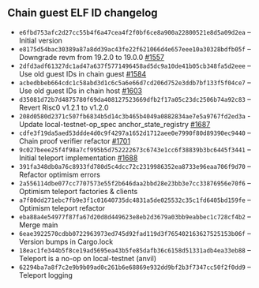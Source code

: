 ## Chain guest ELF ID changelog
  * `e6fbd753afc2d27cc55b4f6a47cea4f2f0bf6ce8a900a22800521e8d5a09d2ea` – Initial version
  * `e8175d54bac30389a87a8dd39ac43fe22f621066d4e657eee10a30328bdfb05f` – Downgrade revm from 19.2.0 to 19.0.0 [#1557](https://github.com/vlayer-xyz/vlayer/pull/1557)
  * `2dfd3adf61327dc1ad47a637f5771496458ad5dc9a10de41b05cb348fa5d2eee` – Use old guest IDs in chain guest [#1584](https://github.com/vlayer-xyz/vlayer/pull/1584)
  * `acbedbbeb664cdc1c58abd3d1c6c5a6e66d7cd206d752e3ddb7bf133f5f04ce7` – Use old guest IDs in chain host [#1603](https://github.com/vlayer-xyz/vlayer/pull/1603)
  * `d35081d72b7d4875780f69da408127523669dfb2f17a05c23dc2506b74a92c83` – Revert Risc0 v1.2.1 to v1.2.0
  * `208d0580d2371c507fb6834b5d14c3b465b4049a0882834ae7e5a9767fd2ed3a` - Update local-testnet-op_spec anchor_state_registry [#1687](https://github.com/vlayer-xyz/vlayer/pull/1687)
  * `cdfe3f19da5aed53ddde4d0c9f4297a1652d1712aee0e7990f80d89390ec9440` – Chain proof verifier refactor [#1701](https://github.com/vlayer-xyz/vlayer/pull/1701)
  * `9c027beee25f4f98a7cf995b5d752222673c6743e1cc6f38839b3bc6445f3441` – Initial teleport implementation [#1688](https://github.com/vlayer-xyz/vlayer/pull/1688)
  * `391fa348db0a76c8933fd780d5c4dcc72c2319986352ea8733e96eaa706f9d70` – Refactor optimism errors
  * `2a556114dbe077cc7707573e55f2b646daa2bbd28e23bb3e7cc33876956e70f6` – Optimism teleport factories & clients
  * `a7f80dd271ebc7fb9e3f1c01640735dc4831a5de025532c35c1fd6405bd159fe` – Optimism teleport refactor
  * `eba88a4e54977f87fa67d20d8d449623e8eb2d3679a03bb9eabbec1c728cf4b2` – Merge main
  * `6eae3922570cdbb0722963973ed745d92fad119d3f765402163627525153b06f` – Version bumps in Cargo.lock
  * `18eac1fe344b5f8ce19ad5695ea43b5fe85dafb36c6158d51331adb4ea33eb88` – Teleport is a no-op on local-testnet (anvil)
  * `62294ba7a8f7c2e9b9b09ad0c261b6e68869e932dd9bf2b3f7347cc50f2f0dd9` – Teleport logging
